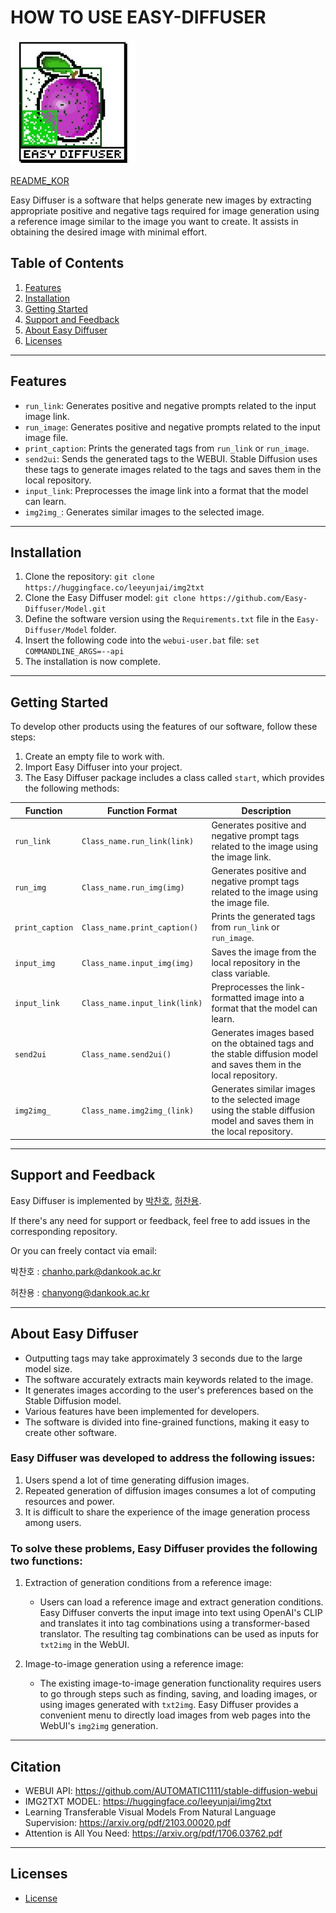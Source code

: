 # HOW TO USE EASY-DIFFUSER

![logo](https://github.com/Easy-Diffuser/Service/raw/main/imgs/logo.jfif)

[README_KOR](https://github.com/Easy-Diffuser/Model/blob/main/README_KOR.md)

Easy Diffuser is a software that helps generate new images by extracting appropriate positive and negative tags required for image generation using a reference image similar to the image you want to create. It assists in obtaining the desired image with minimal effort.

## Table of Contents

1. [Features](#features)
2. [Installation](#installation)
3. [Getting Started](#getting-started)
4. [Support and Feedback](#support-and-feedback)
5. [About Easy Diffuser](#about-easy-diffuser)
6. [Licenses](#licenses)

---

## Features

- `run_link`: Generates positive and negative prompts related to the input image link.
- `run_image`: Generates positive and negative prompts related to the input image file.
- `print_caption`: Prints the generated tags from `run_link` or `run_image`.
- `send2ui`: Sends the generated tags to the WEBUI. Stable Diffusion uses these tags to generate images related to the tags and saves them in the local repository.
- `input_link`: Preprocesses the image link into a format that the model can learn.
- `img2img_`: Generates similar images to the selected image.

---

## Installation

1. Clone the repository: `git clone https://huggingface.co/leeyunjai/img2txt`
2. Clone the Easy Diffuser model: `git clone https://github.com/Easy-Diffuser/Model.git`
3. Define the software version using the `Requirements.txt` file in the `Easy-Diffuser/Model` folder.
4. Insert the following code into the `webui-user.bat` file: `set COMMANDLINE_ARGS=--api`
5. The installation is now complete.

---

## Getting Started

To develop other products using the features of our software, follow these steps:

1. Create an empty file to work with.
2. Import Easy Diffuser into your project.
3. The Easy Diffuser package includes a class called `start`, which provides the following methods:

| Function        | Function Format               | Description                                                                                                             |
| --------------- | ----------------------------- | ----------------------------------------------------------------------------------------------------------------------- |
| `run_link`      | `Class_name.run_link(link)`   | Generates positive and negative prompt tags related to the image using the image link.                                  |
| `run_img`       | `Class_name.run_img(img)`     | Generates positive and negative prompt tags related to the image using the image file.                                  |
| `print_caption` | `Class_name.print_caption()`  | Prints the generated tags from `run_link` or `run_image`.                                                               |
| `input_img`     | `Class_name.input_img(img)`   | Saves the image from the local repository in the class variable.                                                        |
| `input_link`    | `Class_name.input_link(link)` | Preprocesses the link-formatted image into a format that the model can learn.                                           |
| `send2ui`       | `Class_name.send2ui()`        | Generates images based on the obtained tags and the stable diffusion model and saves them in the local repository.      |
| `img2img_`      | `Class_name.img2img_(link)`   | Generates similar images to the selected image using the stable diffusion model and saves them in the local repository. |

---

## Support and Feedback

Easy Diffuser is implemented by [박찬호](https://github.com/charlieppark), [허찬용](https://github.com/H-ChanY).

If there's any need for support or feedback, feel free to add issues in the corresponding repository.

Or you can freely contact via email:

박찬호 : chanho.park@dankook.ac.kr

허찬용 : chanyong@dankook.ac.kr

---

## About Easy Diffuser

- Outputting tags may take approximately 3 seconds due to the large model size.
- The software accurately extracts main keywords related to the image.
- It generates images according to the user's preferences based on the Stable Diffusion model.
- Various features have been implemented for developers.
- The software is divided into fine-grained functions, making it easy to create other software.

### Easy Diffuser was developed to address the following issues:

1. Users spend a lot of time generating diffusion images.
2. Repeated generation of diffusion images consumes a lot of computing resources and power.
3. It is difficult to share the experience of the image generation process among users.

### To solve these problems, Easy Diffuser provides the following two functions:

1. Extraction of generation conditions from a reference image:

   - Users can load a reference image and extract generation conditions. Easy Diffuser converts the input image into text using OpenAI's CLIP and translates it into tag combinations using a transformer-based translator. The resulting tag combinations can be used as inputs for `txt2img` in the WebUI.

2. Image-to-image generation using a reference image:
   - The existing image-to-image generation functionality requires users to go through steps such as finding, saving, and loading images, or using images generated with `txt2img`. Easy Diffuser provides a convenient menu to directly load images from web pages into the WebUI's `img2img` generation.

---

## Citation

- WEBUI API: https://github.com/AUTOMATIC1111/stable-diffusion-webui
- IMG2TXT MODEL: https://huggingface.co/leeyunjai/img2txt
- Learning Transferable Visual Models From Natural Language Supervision: https://arxiv.org/pdf/2103.00020.pdf
- Attention is All You Need: https://arxiv.org/pdf/1706.03762.pdf

---

## Licenses

- [License](https://github.com/Easy-Diffuser/Model/blob/main/LICENSE.md)
